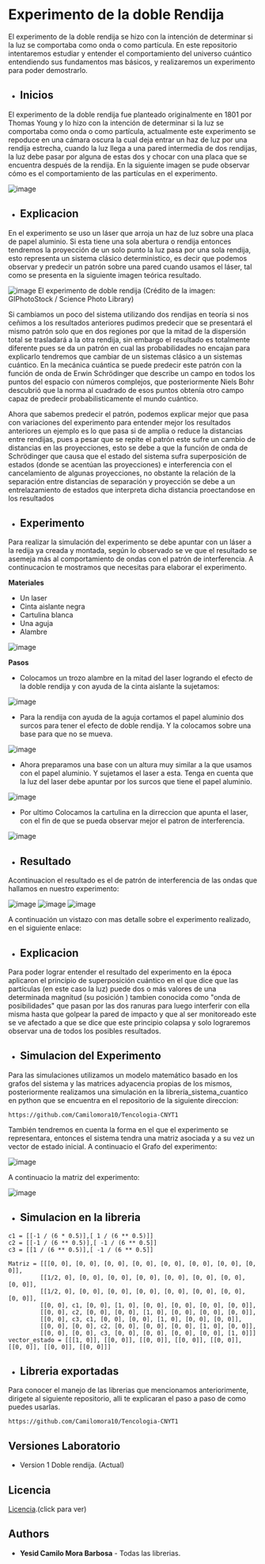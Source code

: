 # Experimento de la doble Rendija

El experimento de la doble rendija se hizo con la intención de determinar si la luz se comportaba como onda o como partícula. En este repositorio intentaremos estudiar y entender el comportamiento del universo cuántico entendiendo sus fundamentos mas básicos, y realizaremos un experimento para poder demostrarlo.

* ## Inicios

El experimento de la doble rendija fue planteado originalmente en 1801 por Thomas Young y lo hizo con la intención de determinar si la luz se comportaba como onda o como partícula, actualmente este experimento se repoduce en una cámara oscura la cual deja entrar un haz de luz por una rendija estrecha, cuando la luz llega a una pared intermedia de dos rendijas, la luz debe pasar por alguna de estas dos y chocar con una placa que se encuentra después de la rendija.
En la siguiente imagen se pude observar cómo es el comportamiento de las partículas en el experimento.

![image](https://github.com/Camilomora10/Cuantico/blob/master/.idea/rendija.jpg)

* ## Explicacion

En el experimento se uso un láser que arroja un haz de luz sobre una placa de papel aluminio. Si esta tiene una sola abertura o rendija entonces tendremos la proyección de un solo punto la luz pasa por una sola rendija, esto representa un sistema clásico deterministico, es decir que podemos observar y predecir un patrón sobre una pared cuando usamos el láser, tal como se presenta en la siguiente imagen teórica resultado.

![image](https://github.com/Camilomora10/Cuantico/blob/master/.idea/0BA.jpg)
El experimento de doble rendija (Crédito de la imagen: GIPhotoStock / Science Photo Library)

Si cambiamos un poco del sistema utilizando dos rendijas en teoría si nos ceñimos a los resultados anteriores pudimos predecir que se presentará el mismo patrón solo que en dos regiones por que la mitad de la dispersión total se trasladará a la otra rendija, sin embargo el resultado es totalmente diferente pues se da un patrón en cual las probabilidades no encajan para explicarlo tendremos que cambiar de un sistemas clásico a un sistemas cuántico. En la mecánica cuántica se puede predecir este patrón con la función de onda de Erwin Schrödinger que describe un campo en todos los puntos del espacio con números complejos, que posteriormente Niels Bohr descubrió que la norma al cuadrado de esos puntos obtenía otro campo capaz de predecir probabilisticamente el mundo cuántico.

Ahora que sabemos predecir el patrón, podemos explicar mejor que pasa con variaciones del experimento para entender mejor los resultados anteriores un ejemplo es lo que pasa si de amplia o reduce la distancias entre rendijas, pues a pesar que se repite el patrón este sufre un cambio de distancias en las proyecciones, esto se debe a que la función de onda de Schrödinger que causa que el estado del sistema sufra superposición de estados (donde se acentúan las proyecciones) e interferencia con el cancelamiento de algunas proyecciones, no obstante la relación de la separación entre distancias de separación y proyección se debe a un entrelazamiento de estados que interpreta dicha distancia proectandose en los resultados

* ## Experimento

Para realizar la simulación del experimento se debe apuntar con un láser a la redija ya creada y montada, según lo observado se ve que el resultado se asemeja más al comportamiento de ondas con el patrón de interferencia. A continucacion te mostramos que necesitas para elaborar el experimento.

**Materiales**
* Un laser
* Cinta aislante negra 
* Cartulina blanca
* Una aguja
* Alambre

![image](https://github.com/Camilomora10/Cuantico/blob/master/.idea/materiales.jpeg)

**Pasos**

* Colocamos un trozo alambre en la mitad del laser logrando el efecto de la doble rendija y con ayuda de la cinta aislante la sujetamos:

![image](https://github.com/Camilomora10/Cuantico/blob/master/.idea/laser.jpeg)

* Para la rendija con ayuda de la aguja cortamos el papel aluminio dos surcos para tener el efecto de doble rendija. Y la colocamos sobre una base para que no se mueva.

![image](https://github.com/Camilomora10/Cuantico/blob/master/.idea/papel.jpeg)

* Ahora preparamos una base con un altura muy similar a la que usamos con el papel aluminio. Y sujetamos el laser a esta.
Tenga en cuenta que la luz del laser debe apuntar por los surcos que tiene el papel aluminio.

![image](https://github.com/Camilomora10/Cuantico/blob/master/.idea/sistemas.jpeg)

* Por ultimo Colocamos la cartulina en la dirreccion que apunta el laser, con el fin de que se pueda observar mejor el patron de interferencia.

![image](https://github.com/Camilomora10/Cuantico/blob/master/.idea/cartulina.jpeg)

* ## Resultado

Acontinuacion el resultado es el de patrón de interferencia de las ondas que hallamos en nuestro experimento:

![image](https://github.com/Camilomora10/Cuantico/blob/master/.idea/resultado1.jpeg)
![image](https://github.com/Camilomora10/Cuantico/blob/master/.idea/resultado2.jpeg)
![image](https://github.com/Camilomora10/Cuantico/blob/master/.idea/resultado3.jpeg)

A continuación un vistazo con mas detalle sobre el experimento realizado, en el siguiente enlace:

* ## Explicacion

Para poder lograr entender el resultado del experimento en la época aplicaron el principio de superposición cuántico en el que dice que las partículas (en este caso la luz) puede dos o más valores de una determinada magnitud (su posición ) tambien conocida como "onda de posibilidades" que pasan por las dos ranuras para luego interferir con ella misma hasta que golpear la pared de impacto y que al ser monitoreado este se ve afectado a que se dice que este principio colapsa y solo lograremos observar una de todos los posibles resultados.

* ## Simulacion del Experimento

Para las simulaciones utilizamos un modelo matemático basado en los grafos del sistema y las matrices adyacencia propias de los mismos, posteriormente realizamos una simulación en la librería_sistema_cuantico en python que se encuentra en el repositorio de la siguiente direccion:
```
https://github.com/Camilomora10/Tencologia-CNYT1
```
También tendremos en cuenta la forma en el que el experimento se representara, entonces el sistema tendra una matriz asociada y a su vez un vector de estado inicial.
A continuacio el Grafo del experimento:

![image](https://github.com/Camilomora10/Cuantico/blob/master/.idea/grafo.png)

A continuacio la matriz del experimento:

![image](https://github.com/Camilomora10/Cuantico/blob/master/.idea/matriz.png)

* ## Simulacion en  la libreria
```
c1 = [[-1 / (6 * 0.5)],[ 1 / (6 ** 0.5)]]
c2 = [[-1 / (6 ** 0.5)],[ -1 / (6 ** 0.5]]
c3 = [[1 / (6 ** 0.5)],[ -1 / (6 ** 0.5]]

Matriz = [[[0, 0], [0, 0], [0, 0], [0, 0], [0, 0], [0, 0], [0, 0], [0, 0]],
         [[1/2, 0], [0, 0], [0, 0], [0, 0], [0, 0], [0, 0], [0, 0], [0, 0]],
         [[1/2, 0], [0, 0], [0, 0], [0, 0], [0, 0], [0, 0], [0, 0], [0, 0]],
         [[0, 0], c1, [0, 0], [1, 0], [0, 0], [0, 0], [0, 0], [0, 0]],
         [[0, 0], c2, [0, 0], [0, 0], [1, 0], [0, 0], [0, 0], [0, 0]],
         [[0, 0], c3, c1, [0, 0], [0, 0], [1, 0], [0, 0], [0, 0]],
         [[0, 0], [0, 0], c2, [0, 0], [0, 0], [0, 0], [1, 0], [0, 0]],
         [[0, 0], [0, 0], c3, [0, 0], [0, 0], [0, 0], [0, 0], [1, 0]]]
vector_estado = [[[1, 0]], [[0, 0]], [[0, 0]], [[0, 0]], [[0, 0]], [[0, 0]], [[0, 0]], [[0, 0]]]
```

* ## Libreria exportadas

Para conocer el manejo de las librerias que mencionamos anteriorimente, dirigete al siguiente repositorio, alli te explicaran el paso a paso de como puedes usarlas.

```
https://github.com/Camilomora10/Tencologia-CNYT1
```

## Versiones Laboratorio

* Version 1 Doble rendija. (Actual)

## Licencia
[Licencia](https://github.com/Camilomora10/Cuantico/blob/master/License).(click para ver)
## Authors

* **Yesid Camilo Mora Barbosa** - Todas las librerias.

